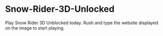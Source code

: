# Snow-Rider-3D-Unlocked
Play Snow Rider 3D Unblocked today. Rush and type the website displayed on the image to start playing.
